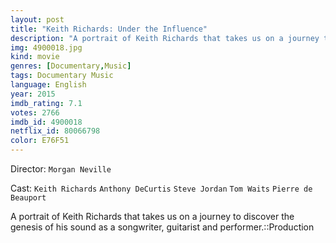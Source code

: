 ```yaml
---
layout: post
title: "Keith Richards: Under the Influence"
description: "A portrait of Keith Richards that takes us on a journey to discover the genesis of his sound as a songwriter, guitarist and performer.::Production.."
img: 4900018.jpg
kind: movie
genres: [Documentary,Music]
tags: Documentary Music 
language: English
year: 2015
imdb_rating: 7.1
votes: 2766
imdb_id: 4900018
netflix_id: 80066798
color: E76F51
---
```

Director: `Morgan Neville`  

Cast: `Keith Richards` `Anthony DeCurtis` `Steve Jordan` `Tom Waits` `Pierre de Beauport` 

A portrait of Keith Richards that takes us on a journey to discover the genesis of his sound as a songwriter, guitarist and performer.::Production